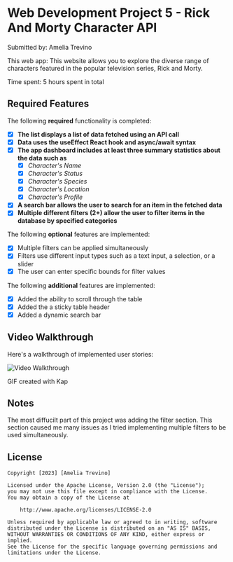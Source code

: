 # Web Development Project 5 - Rick And Morty Character API

Submitted by: Amelia Trevino

This web app: This website allows you to explore the diverse range of characters 
              featured in the popular television series, Rick and Morty.

Time spent: 5 hours spent in total

## Required Features

The following **required** functionality is completed:

- [x] **The list displays a list of data fetched using an API call**
- [x] **Data uses the useEffect React hook and async/await syntax**
- [x] **The app dashboard includes at least three summary statistics about the data such as**
  - [x] *Character's Name*
  - [x] *Character's Status*
  - [x] *Character's Species*
  - [x] *Character's Location*
  - [x] *Character's Profile*
- [x] **A search bar allows the user to search for an item in the fetched data**
- [x] **Multiple different filters (2+) allow the user to filter items in the database by specified categories**

The following **optional** features are implemented:

- [x] Multiple filters can be applied simultaneously
- [x] Filters use different input types such as a text input, a selection, or a slider
- [x] The user can enter specific bounds for filter values

The following **additional** features are implemented:

* [x] Added the ability to scroll through the table
* [x] Added the a sticky table header
* [x] Added a dynamic search bar

## Video Walkthrough

Here's a walkthrough of implemented user stories:

<img src='https://i.imgur.com/UONQetV.gif' title='Video Walkthrough' width='' alt='Video Walkthrough' />

<!-- Replace this with whatever GIF tool you used! -->
GIF created with Kap
<!-- Recommended tools:
[Kap](https://getkap.co/) for macOS
[ScreenToGif](https://www.screentogif.com/) for Windows
[peek](https://github.com/phw/peek) for Linux. -->

## Notes

The most diffucilt part of this project was adding the filter section. This section caused me many issues as I tried implementing multiple filters to be used simultaneously. 

## License

    Copyright [2023] [Amelia Trevino]

    Licensed under the Apache License, Version 2.0 (the "License");
    you may not use this file except in compliance with the License.
    You may obtain a copy of the License at

        http://www.apache.org/licenses/LICENSE-2.0

    Unless required by applicable law or agreed to in writing, software
    distributed under the License is distributed on an "AS IS" BASIS,
    WITHOUT WARRANTIES OR CONDITIONS OF ANY KIND, either express or implied.
    See the License for the specific language governing permissions and
    limitations under the License.
